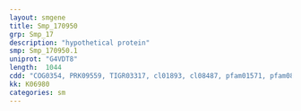 ```yaml
---
layout: smgene
title: Smp_170950
grp: Smp_17
description: "hypothetical protein"
smp: Smp_170950.1
uniprot: "G4VDT8"
length:  1044
cdd: "COG0354, PRK09559, TIGR03317, cl01893, cl08487, pfam01571, pfam08669"
kk: K06980
categories: sm
---
```

